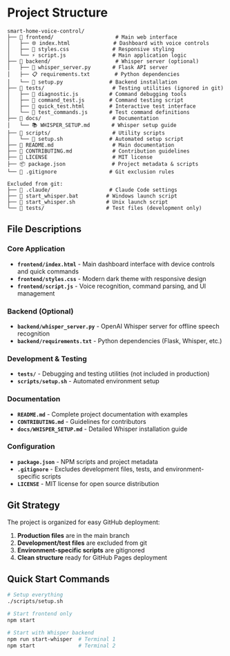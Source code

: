 # Project Structure

```
smart-home-voice-control/
├── 📁 frontend/                    # Main web interface
│   ├── 🌐 index.html              # Dashboard with voice controls
│   ├── 🎨 styles.css              # Responsive styling
│   └── ⚡ script.js               # Main application logic
├── 📁 backend/                     # Whisper server (optional)
│   ├── 🐍 whisper_server.py       # Flask API server
│   ├── 📋 requirements.txt        # Python dependencies
│   └── 🔧 setup.py               # Backend installation
├── 📁 tests/                      # Testing utilities (ignored in git)
│   ├── 🧪 diagnostic.js          # Command debugging tools
│   ├── 🎯 command_test.js        # Command testing script
│   ├── 📄 quick_test.html        # Interactive test interface
│   └── 📝 test_commands.js       # Test command definitions
├── 📁 docs/                       # Documentation
│   └── 📚 WHISPER_SETUP.md       # Whisper setup guide
├── 📁 scripts/                    # Utility scripts
│   └── 🚀 setup.sh               # Automated setup script
├── 📄 README.md                   # Main documentation
├── 🤝 CONTRIBUTING.md             # Contribution guidelines
├── 📜 LICENSE                     # MIT license
├── 📦 package.json               # Project metadata & scripts
└── 🚫 .gitignore                 # Git exclusion rules

Excluded from git:
├── 🚫 .claude/                   # Claude Code settings
├── 🚫 start_whisper.bat         # Windows launch script
├── 🚫 start_whisper.sh          # Unix launch script
└── 🚫 tests/                    # Test files (development only)
```

## File Descriptions

### Core Application
- **`frontend/index.html`** - Main dashboard interface with device controls and quick commands
- **`frontend/styles.css`** - Modern dark theme with responsive design
- **`frontend/script.js`** - Voice recognition, command parsing, and UI management

### Backend (Optional)
- **`backend/whisper_server.py`** - OpenAI Whisper server for offline speech recognition
- **`backend/requirements.txt`** - Python dependencies (Flask, Whisper, etc.)

### Development & Testing
- **`tests/`** - Debugging and testing utilities (not included in production)
- **`scripts/setup.sh`** - Automated environment setup

### Documentation
- **`README.md`** - Complete project documentation with examples
- **`CONTRIBUTING.md`** - Guidelines for contributors
- **`docs/WHISPER_SETUP.md`** - Detailed Whisper installation guide

### Configuration
- **`package.json`** - NPM scripts and project metadata
- **`.gitignore`** - Excludes development files, tests, and environment-specific scripts
- **`LICENSE`** - MIT license for open source distribution

## Git Strategy

The project is organized for easy GitHub deployment:

1. **Production files** are in the main branch
2. **Development/test files** are excluded from git
3. **Environment-specific scripts** are gitignored
4. **Clean structure** ready for GitHub Pages deployment

## Quick Start Commands

```bash
# Setup everything
./scripts/setup.sh

# Start frontend only
npm start

# Start with Whisper backend
npm run start-whisper  # Terminal 1
npm start              # Terminal 2
```